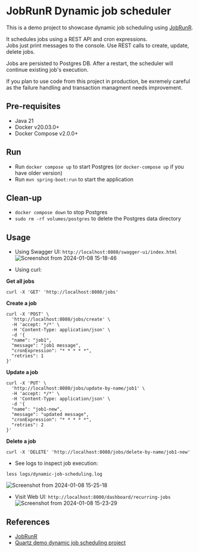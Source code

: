 # JobRunR Dynamic job scheduler

This is a demo project to showcase dynamic job scheduling using [JobRunR](https://www.jobrunr.io/en/).

It schedules jobs using a REST API and cron expressions.  
Jobs just print messages to the console.
Use REST calls to create, update, delete jobs.  

Jobs are persisted to Postgres DB. After a restart, the scheduler will continue existing job's execution.  

If you plan to use code from this project in production, be exremely careful as the failure handling and transaction managment needs improvement.  

## Pre-requisites

- Java 21  
- Docker v20.03.0+
- Docker Compose v2.0.0+

## Run

- Run `docker compose up` to start Postgres (or `docker-compose up` if you have older version)
- Run `mvn spring-boot:run` to start the application

## Clean-up
- `docker compose down` to stop Postgres
- `sudo rm -rf volumes/postgres` to delete the Postgres data directory

## Usage

- Using Swagger UI: `http://localhost:8080/swagger-ui/index.html`
![Screenshot from 2024-01-08 15-18-46](https://github.com/SkourtsidisGiorgos/Demo-JobRunR-Dynamic-Job-Scheduling/assets/60469956/c2fcf50c-884e-455a-b017-de694f2f4362)


- Using curl:

**Get all jobs**
```shell
curl -X 'GET' 'http://localhost:8080/jobs'
```

**Create a job**
```shell
curl -X 'POST' \
  'http://localhost:8080/jobs/create' \
  -H 'accept: */*' \
  -H 'Content-Type: application/json' \
  -d '{
  "name": "job1",
  "message": "job1 message",
  "cronExpression": "* * * * *",
  "retries": 1
}'
```

**Update a job**
```shell
curl -X 'PUT' \
  'http://localhost:8080/jobs/update-by-name/job1' \
  -H 'accept: */*' \
  -H 'Content-Type: application/json' \
  -d '{
  "name": "job1-new",
  "message": "updated message",
  "cronExpression": "* * * * *",
  "retries": 2
}'
```

**Delete a job**
```shell
curl -X 'DELETE' 'http://localhost:8080/jobs/delete-by-name/job1-new' 
```


- See logs to inspect job execution:
```shell
less logs/dynamic-job-scheduling.log
```
![Screenshot from 2024-01-08 15-25-18](https://github.com/SkourtsidisGiorgos/Demo-JobRunR-Dynamic-Job-Scheduling/assets/60469956/aaeaa959-8460-4ab0-9fe5-1ecb612467ac)



- Visit Web UI: `http://localhost:8000/dashboard/recurring-jobs`
![Screenshot from 2024-01-08 15-23-29](https://github.com/SkourtsidisGiorgos/Demo-JobRunR-Dynamic-Job-Scheduling/assets/60469956/5edd12d4-5016-4aa9-abb7-74a69b7e48d5)




## References
- [JobRunR](https://www.jobrunr.io/en/)
- [Quartz demo dynamic job scheduling project](https://github.com/sanjay035/Dynamic-Job-Scheduler)
